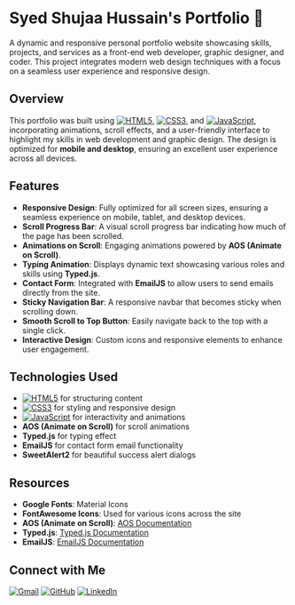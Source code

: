 # Syed Shujaa Hussain's Portfolio 🌟

A dynamic and responsive personal portfolio website showcasing skills, projects, and services as a front-end web developer, graphic designer, and coder. This project integrates modern web design techniques with a focus on a seamless user experience and responsive design.

## Overview
This portfolio was built using [![HTML5](https://img.shields.io/badge/HTML5-E34F26?style=for-the-badge&logo=html5&logoColor=white)](https://developer.mozilla.org/en-US/docs/Web/HTML), [![CSS3](https://img.shields.io/badge/CSS3-1572B6?style=for-the-badge&logo=css3&logoColor=white)](https://developer.mozilla.org/en-US/docs/Web/CSS), and [![JavaScript](https://img.shields.io/badge/JavaScript-F7DF1E?style=for-the-badge&logo=javascript&logoColor=black)](https://developer.mozilla.org/en-US/docs/Web/JavaScript), incorporating animations, scroll effects, and a user-friendly interface to highlight my skills in web development and graphic design. The design is optimized for **mobile and desktop**, ensuring an excellent user experience across all devices.

## Features
- **Responsive Design**: Fully optimized for all screen sizes, ensuring a seamless experience on mobile, tablet, and desktop devices.
- **Scroll Progress Bar**: A visual scroll progress bar indicating how much of the page has been scrolled.
- **Animations on Scroll**: Engaging animations powered by **AOS (Animate on Scroll)**.
- **Typing Animation**: Displays dynamic text showcasing various roles and skills using **Typed.js**.
- **Contact Form**: Integrated with **EmailJS** to allow users to send emails directly from the site.
- **Sticky Navigation Bar**: A responsive navbar that becomes sticky when scrolling down.
- **Smooth Scroll to Top Button**: Easily navigate back to the top with a single click.
- **Interactive Design**: Custom icons and responsive elements to enhance user engagement.

## Technologies Used
- [![HTML5](https://img.shields.io/badge/HTML5-E34F26?style=for-the-badge&logo=html5&logoColor=white)](https://developer.mozilla.org/en-US/docs/Web/HTML) for structuring content
- [![CSS3](https://img.shields.io/badge/CSS3-1572B6?style=for-the-badge&logo=css3&logoColor=white)](https://developer.mozilla.org/en-US/docs/Web/CSS) for styling and responsive design
- [![JavaScript](https://img.shields.io/badge/JavaScript-F7DF1E?style=for-the-badge&logo=javascript&logoColor=black)](https://developer.mozilla.org/en-US/docs/Web/JavaScript) for interactivity and animations
- **AOS (Animate on Scroll)** for scroll animations
- **Typed.js** for typing effect
- **EmailJS** for contact form email functionality
- **SweetAlert2** for beautiful success alert dialogs

## Resources
- **Google Fonts**: Material Icons
- **FontAwesome Icons**: Used for various icons across the site
- **AOS (Animate on Scroll)**: [AOS Documentation](https://michalsnik.github.io/aos/)
- **Typed.js**: [Typed.js Documentation](https://mattboldt.com/demos/typed-js/)
- **EmailJS**: [EmailJS Documentation](https://www.emailjs.com/docs/)

## Connect with Me
[![Gmail](https://img.shields.io/badge/Gmail-D14836?style=for-the-badge&logo=gmail&logoColor=white)](mailto:web.shujaa396@gmail.com)
[![GitHub](https://img.shields.io/badge/GitHub-181717?style=for-the-badge&logo=github&logoColor=white)](https://github.com/Shujaa396)
[![LinkedIn](https://img.shields.io/badge/LinkedIn-0077B5?style=for-the-badge&logo=linkedin&logoColor=white)](https://www.linkedin.com/in/syed-shujaa-hussain-69113b289/recent-activity/all/)
